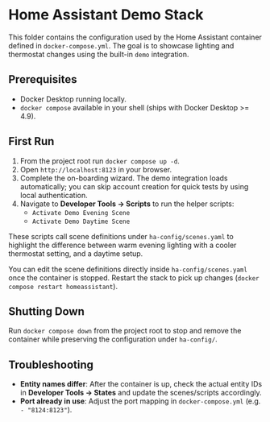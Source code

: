 # Home Assistant Demo Stack

This folder contains the configuration used by the Home Assistant container defined in `docker-compose.yml`. The goal is to showcase lighting and thermostat changes using the built-in `demo` integration.

## Prerequisites
- Docker Desktop running locally.
- `docker compose` available in your shell (ships with Docker Desktop >= 4.9).

## First Run
1. From the project root run `docker compose up -d`.
2. Open `http://localhost:8123` in your browser.
3. Complete the on-boarding wizard. The demo integration loads automatically; you can skip account creation for quick tests by using local authentication.
4. Navigate to **Developer Tools → Scripts** to run the helper scripts:
   - `Activate Demo Evening Scene`
   - `Activate Demo Daytime Scene`

These scripts call scene definitions under `ha-config/scenes.yaml` to highlight the difference between warm evening lighting with a cooler thermostat setting, and a daytime setup.

You can edit the scene definitions directly inside `ha-config/scenes.yaml` once the container is stopped. Restart the stack to pick up changes (`docker compose restart homeassistant`).

## Shutting Down
Run `docker compose down` from the project root to stop and remove the container while preserving the configuration under `ha-config/`.

## Troubleshooting
- **Entity names differ**: After the container is up, check the actual entity IDs in **Developer Tools → States** and update the scenes/scripts accordingly.
- **Port already in use**: Adjust the port mapping in `docker-compose.yml` (e.g. `- "8124:8123"`).
